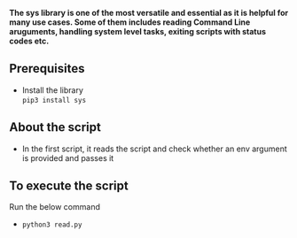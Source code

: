 **The sys library is one of the most versatile and essential as it is helpful for many use cases. Some of them includes reading Command Line aruguments, handling system level tasks, exiting scripts with status codes etc.**

## Prerequisites
- Install the library  
`pip3 install sys`

## About the script
- In the first script, it reads the script and check whether an env argument is provided and passes it

## To execute the script
Run the below command  
- `python3 read.py`  
